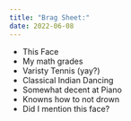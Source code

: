 ```yaml
---
title: "Brag Sheet:"
date: 2022-06-08
---
```


- This Face
- My math grades
- Varisty Tennis (yay?)
- Classical Indian Dancing
- Somewhat decent at Piano
- Knowns how to not drown
- Did I mention this face?


